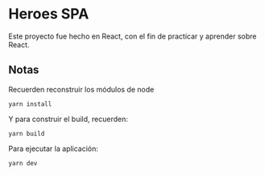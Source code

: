 # Heroes SPA

Este proyecto fue hecho en React, con el fin de practicar y aprender sobre React.

## Notas

Recuerden reconstruir los módulos de node

`yarn install`

Y para construir el build, recuerden:

`yarn build`

Para ejecutar la aplicación:

`yarn dev`
